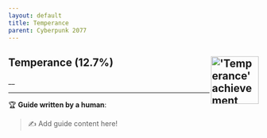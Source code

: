 ```yaml
---
layout: default
title: Temperance
parent: Cyberpunk 2077
---
```


## Temperance (12.7%) <img align="right" src="https://cdn.cloudflare.steamstatic.com/steamcommunity/public/images/apps/1091500/c81713b7813e1675add335a1ce778588b70d09f9.jpg" alt="'Temperance' achievement icon" width="96" height="96">

__

---

:trophy: **Guide written by a human**:

> :writing_hand: Add guide content here!


